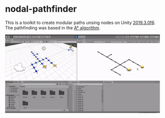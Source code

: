 # nodal-pathfinder
This is a toolkit to create modular paths unsing nodes on Unity [2019.3.0f6](https://unity3d.com/pt/unity/whats-new/2019.3.0). The pathfinding was based in the [A* algorithm](https://www.redblobgames.com/pathfinding/a-star/introduction.html#astar).

![Nodal Pathfinder demo](demo-gif.gif)